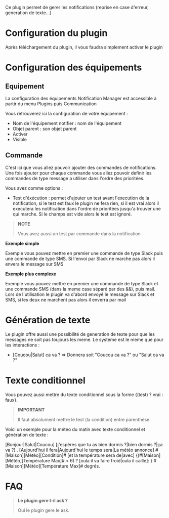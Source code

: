 Ce plugin permet de gerer les notifications (reprise en case d'erreur, generation de texte...)

# Configuration du plugin

Après téléchargement du plugin, il vous faudra simplement activer le
plugin

# Configuration des équipements

## Equipement

La configuration des équipements Notification Manager est accessible à partir du menu
Plugins puis Communication

Vous retrouverez ici la configuration de votre équipement :

- Nom de l'équipement notifier : nom de l'équipement
- Objet parent : son objet parent
- Activer
- Visible

## Commande

C'est ici que vous allez pouvoir ajouter des commandes de notifications. Une fois ajouter pour chaque commande vous allez pouvoir definir les commandes de type message a utiliser dans l'ordre des prioritées.

Vous avez comme options :

- Test d'éxécution : permet d'ajouter un test avant l'execution de la notification, si le test est faux le plugin ne fera rien, si il est vrai alors il executera les notification dans l'ordre de prioritées jusqu'a trouver une qui marche. Si le champs est vide alors le test est ignoré.

> **NOTE**
>
> Vous avez aussi un test par commande dans la notification


**Exemple simple**

Exemple vous pouvez mettre en premier une commande de type Slack puis une commande de type SMS. Si l'envoi par Slack ne marche pas alors il envera le message sur SMS

**Exemple plus complexe**

Exemple vous pouvez mettre en premier une commande de type Slack et une commande SMS (dans la meme case séparé par des &&), puis mail. Lors de l'utilisation le plugin va d'abord envoyé le message sur Slack et SMS, si les deux ne marchent pas alors il enverra par mail

# Génération de texte

Le plugin offre aussi une possibilité de generation de texte pour que les messages ne soit pas toujours les meme. Le systeme est le meme que pour les interactions :
- [Coucou\|Salut] ca va ? => Donnera soit "Coucou ca va ?" ou  "Salut ca va ?"

# Texte conditionnel

Vous pouvez aussi mettre du texte conditionnel sous la forme {(test) ? vrai : faux}.

> **IMPORTANT**
>
> Il faut absolument mettre le test (la condition) entre parenthèse

Voici un exemple pour la méteo du matin avec texte conditionnel et génération de texte :

\[Bonjour\|Salut\|Coucou\] \[j'espères que tu as bien dormis ?\|bien dormis ?\|ça va ?\] . \[Aujourd'hui il fera\|Aujourd'hui le temps sera\|La météo annonce\] \#[Maison\]\[Météo\]\[Condition\]\# \[et la température sera de\|avec\] {(\#\[Maison\]\[Météo\]\[Température Max\]\# < 6) ? \[oula il va faire froid\|oula il caille\]: } \#\[Maison\]\[Météo\]\[Température Max\]\# degrés.

FAQ
===

>**Le plugin gere t-il ask ?**
>
>Oui le plugin gere le ask.
